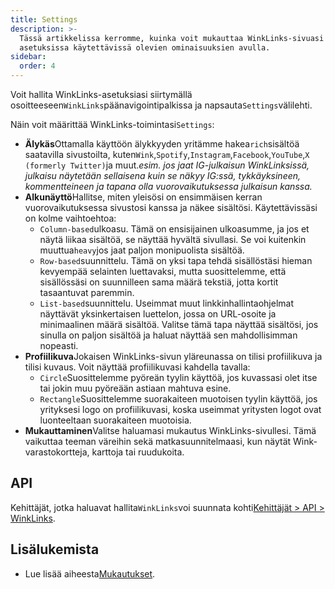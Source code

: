 ```yaml
---
title: Settings
description: >-
  Tässä artikkelissa kerromme, kuinka voit mukauttaa WinkLinks-sivuasi
  asetuksissa käytettävissä olevien ominaisuuksien avulla.
sidebar:
  order: 4
---
```

Voit hallita WinkLinks-asetuksiasi siirtymällä osoitteeseen`WinkLinks`päänavigointipalkissa ja napsauta`Settings`välilehti.

Näin voit määrittää WinkLinks-toimintasi`Settings`:

* **Älykäs**Ottamalla käyttöön älykkyyden yritämme hakea`rich`sisältöä saatavilla sivustoilta, kuten`Wink`,`Spotify`,`Instagram`,`Facebook`,`YouTube`,`X (formerly Twitter)`ja muut.*esim. jos jaat IG-julkaisun WinkLinksissä, julkaisu näytetään sellaisena kuin se näkyy IG:ssä, tykkäyksineen, kommentteineen ja tapana olla vuorovaikutuksessa julkaisun kanssa.*
* **Alkunäyttö**Hallitse, miten yleisösi on ensimmäisen kerran vuorovaikutuksessa sivustosi kanssa ja näkee sisältösi. Käytettävissäsi on kolme vaihtoehtoa:
  * `Column-based`ulkoasu. Tämä on ensisijainen ulkoasumme, ja jos et näytä liikaa sisältöä, se näyttää hyvältä sivullasi. Se voi kuitenkin muuttua`heavy`jos jaat paljon monipuolista sisältöä.
  * `Row-based`suunnittelu. Tämä on yksi tapa tehdä sisällöstäsi hieman kevyempää selainten luettavaksi, mutta suosittelemme, että sisällössäsi on suunnilleen sama määrä tekstiä, jotta kortit tasaantuvat paremmin.
  * `List-based`suunnittelu. Useimmat muut linkkinhallintaohjelmat näyttävät yksinkertaisen luettelon, jossa on URL-osoite ja minimaalinen määrä sisältöä. Valitse tämä tapa näyttää sisältösi, jos sinulla on paljon sisältöä ja haluat näyttää sen mahdollisimman nopeasti.
* **Profiilikuva**Jokaisen WinkLinks-sivun yläreunassa on tilisi profiilikuva ja tilisi kuvaus. Voit näyttää profiilikuvasi kahdella tavalla:
  * `Circle`Suosittelemme pyöreän tyylin käyttöä, jos kuvassasi olet itse tai jokin muu pyöreään astiaan mahtuva esine.
  * `Rectangle`Suosittelemme suorakaiteen muotoisen tyylin käyttöä, jos yrityksesi logo on profiilikuvasi, koska useimmat yritysten logot ovat luonteeltaan suorakaiteen muotoisia.
* **Mukauttaminen**Valitse haluamasi mukautus WinkLinks-sivullesi. Tämä vaikuttaa teeman väreihin sekä matkasuunnitelmaasi, kun näytät Wink-varastokortteja, karttoja tai ruudukoita.

## API

Kehittäjät, jotka haluavat hallita`WinkLinks`voi suunnata kohti[Kehittäjät > API > WinkLinks](/developers/apis/#winklinks-api).

## Lisälukemista

* Lue lisää aiheesta[Mukautukset](/studio/customization).

